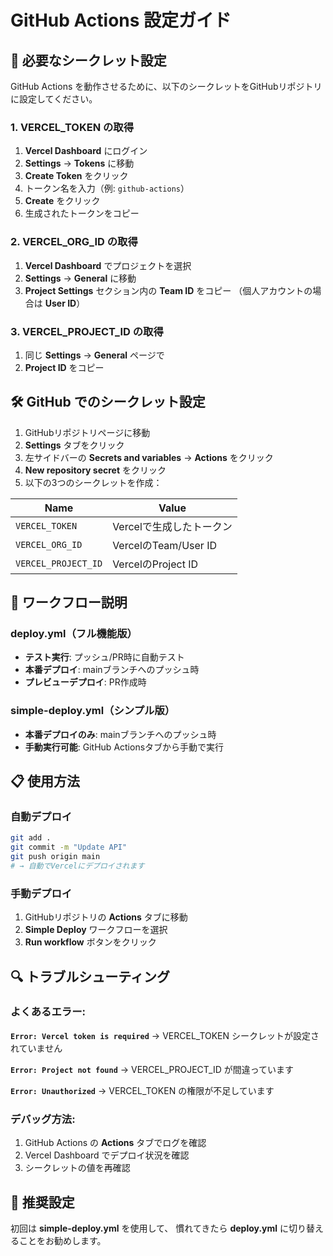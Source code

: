 # GitHub Actions 設定ガイド

## 🔐 必要なシークレット設定

GitHub Actions を動作させるために、以下のシークレットをGitHubリポジトリに設定してください。

### 1. VERCEL_TOKEN の取得

1. **Vercel Dashboard** にログイン
2. **Settings** → **Tokens** に移動
3. **Create Token** をクリック
4. トークン名を入力（例: `github-actions`）
5. **Create** をクリック
6. 生成されたトークンをコピー

### 2. VERCEL_ORG_ID の取得

1. **Vercel Dashboard** でプロジェクトを選択
2. **Settings** → **General** に移動
3. **Project Settings** セクション内の **Team ID** をコピー
   （個人アカウントの場合は **User ID**）

### 3. VERCEL_PROJECT_ID の取得

1. 同じ **Settings** → **General** ページで
2. **Project ID** をコピー

## 🛠️ GitHub でのシークレット設定

1. GitHubリポジトリページに移動
2. **Settings** タブをクリック
3. 左サイドバーの **Secrets and variables** → **Actions** をクリック
4. **New repository secret** をクリック
5. 以下の3つのシークレットを作成：

| Name | Value |
|------|-------|
| `VERCEL_TOKEN` | Vercelで生成したトークン |
| `VERCEL_ORG_ID` | VercelのTeam/User ID |
| `VERCEL_PROJECT_ID` | VercelのProject ID |

## 🚀 ワークフロー説明

### deploy.yml（フル機能版）
- **テスト実行**: プッシュ/PR時に自動テスト
- **本番デプロイ**: mainブランチへのプッシュ時
- **プレビューデプロイ**: PR作成時

### simple-deploy.yml（シンプル版）
- **本番デプロイのみ**: mainブランチへのプッシュ時
- **手動実行可能**: GitHub Actionsタブから手動で実行

## 📋 使用方法

### 自動デプロイ
```bash
git add .
git commit -m "Update API"
git push origin main
# → 自動でVercelにデプロイされます
```

### 手動デプロイ
1. GitHubリポジトリの **Actions** タブに移動
2. **Simple Deploy** ワークフローを選択
3. **Run workflow** ボタンをクリック

## 🔍 トラブルシューティング

### よくあるエラー:

**`Error: Vercel token is required`**
→ VERCEL_TOKEN シークレットが設定されていません

**`Error: Project not found`**
→ VERCEL_PROJECT_ID が間違っています

**`Error: Unauthorized`**
→ VERCEL_TOKEN の権限が不足しています

### デバッグ方法:
1. GitHub Actions の **Actions** タブでログを確認
2. Vercel Dashboard でデプロイ状況を確認
3. シークレットの値を再確認

## 🎯 推奨設定

初回は **simple-deploy.yml** を使用して、
慣れてきたら **deploy.yml** に切り替えることをお勧めします。
